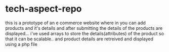 # tech-aspect-repo
this is a prototype of an e commerce website where in you can add products and it's details and after submitting the details of the products are displayed...
i've used arrays to store the details(attributes) of the product so that it can be scalable..
and product details are retreived and displayed using a php file
